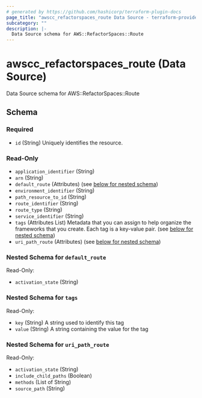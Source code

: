 ```yaml
---
# generated by https://github.com/hashicorp/terraform-plugin-docs
page_title: "awscc_refactorspaces_route Data Source - terraform-provider-awscc"
subcategory: ""
description: |-
  Data Source schema for AWS::RefactorSpaces::Route
---
```


# awscc_refactorspaces_route (Data Source)

Data Source schema for AWS::RefactorSpaces::Route



<!-- schema generated by tfplugindocs -->
## Schema

### Required

- `id` (String) Uniquely identifies the resource.

### Read-Only

- `application_identifier` (String)
- `arn` (String)
- `default_route` (Attributes) (see [below for nested schema](#nestedatt--default_route))
- `environment_identifier` (String)
- `path_resource_to_id` (String)
- `route_identifier` (String)
- `route_type` (String)
- `service_identifier` (String)
- `tags` (Attributes List) Metadata that you can assign to help organize the frameworks that you create. Each tag is a key-value pair. (see [below for nested schema](#nestedatt--tags))
- `uri_path_route` (Attributes) (see [below for nested schema](#nestedatt--uri_path_route))

<a id="nestedatt--default_route"></a>
### Nested Schema for `default_route`

Read-Only:

- `activation_state` (String)


<a id="nestedatt--tags"></a>
### Nested Schema for `tags`

Read-Only:

- `key` (String) A string used to identify this tag
- `value` (String) A string containing the value for the tag


<a id="nestedatt--uri_path_route"></a>
### Nested Schema for `uri_path_route`

Read-Only:

- `activation_state` (String)
- `include_child_paths` (Boolean)
- `methods` (List of String)
- `source_path` (String)


